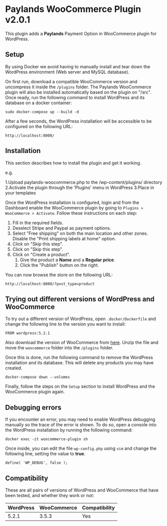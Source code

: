 # Paylands WooCommerce Plugin v2.0.1

This plugin adds a **Paylands** Payment Option in WooCommerce plugin for WordPress.

## Setup

By using Docker we avoid having to manually install and tear down the WordPress environment (Web server and MySQL database).

On first run, download a compatible WooCommerce version and uncompress it inside the `/plugins` folder. The Paylands WooCommerce plugin will also be installed automatically based on the plugin on "/src". Once ready, run the following command to install WordPress and its database on a docker container:

    sudo docker-compose up --build -d

After a few seconds, the WordPress installation will be accessible to be configured on the following URL:

    http://localhost:8000/

## Installation
This section describes how to install the plugin and get it working.

e.g.

1.Upload paylands-woocommerce.php to the /wp-content/plugins/ directory
2.Activate the plugin through the 'Plugins' menu in WordPress
3.Place <?php do_action('plugin_name_hook'); ?> in your templates

Once the WordPress installation is configured, login and from the Dashboard enable the WooCommerce plugin by going to `Plugins > WooCommerce > Activate`. Follow these instructions on each step:
1. Fill in the required fields.
2. Deselect Stripe and Paypal as payment options.
3. Select "Free shipping" on both the main location and other zones. Disable the "Print shipping labels at home" option.
4. Click on "Skip this step".
5. Click on "Skip this step".
6. Click on "Create a product".
    1. Give the product a **Name** and a **Regular price**.
    2. Click the "Publish" button on the right.
    
You can now browse the store on the following URL:

    http://localhost:8000/?post_type=product

## Trying out different versions of WordPress and WooCommerce

To try out a different version of WordPress, open `.docker/Dockerfile` and change the following line to the version you want to install:

    FROM wordpress:5.2.1

Also download the version of WooCommerce from [here](https://wordpress.org/plugins/woocommerce/advanced/#plugin-download-history-stats). Unzip the file and move the `woocommerce` folder into the `/plugins` folder.

Once this is done, run the following command to remove the WordPress installation and its database. This will delete any products you may have created.

    docker-compose down --volumes

Finally, follow the steps on the `Setup` section to install WordPress and the WooCommerce plugin again.

## Debugging errors

If you encounter an error, you may need to enable WordPress debugging manually so the trace of the error is shown. To do so, open a console into the WordPress installation by running the following command:

    docker exec -it woocommerce-plugin sh

Once inside, you can edit the file `wp-config.php` using `vim` and change the following line, setting the value to **true**.

    define( 'WP_DEBUG', false );

## Compatibility

These are all pairs of versions of WordPress and WooCommerce that have been tested, and whether they work or not:

| WordPress | WooCommerce | Compatibility|
|-----------|-------------|--------------|
| 5.2.1     | 3.5.3       | Yes          |
